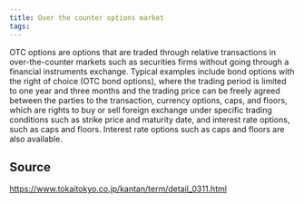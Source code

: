 ```yaml
---
title: Over the counter options market
tags: 
---
```


OTC options are options that are traded through relative transactions in over-the-counter markets such as securities firms without going through a financial instruments exchange. Typical examples include bond options with the right of choice (OTC bond options), where the trading period is limited to one year and three months and the trading price can be freely agreed between the parties to the transaction, currency options, caps, and floors, which are rights to buy or sell foreign exchange under specific trading conditions such as strike price and maturity date, and interest rate options, such as caps and floors. Interest rate options such as caps and floors are also available.

## Source
https://www.tokaitokyo.co.jp/kantan/term/detail_0311.html